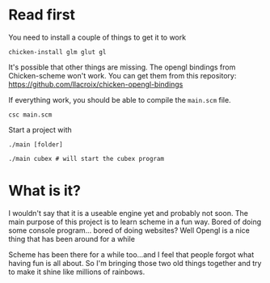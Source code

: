 Read first
================

You need to install a couple of things to get it to work

    chicken-install glm glut gl 

It's possible that other things are missing. The opengl bindings from Chicken-scheme won't
work. You can get them from this repository: https://github.com/llacroix/chicken-opengl-bindings

If everything work, you should be able to compile the `main.scm` file.

    csc main.scm

Start a project with

    ./main [folder]

    ./main cubex # will start the cubex program

What is it?
===================

I wouldn't say that it is a useable engine yet and probably not soon. The main purpose
of this project is to learn scheme in a fun way. Bored of doing some console program...
bored of doing websites? Well Opengl is a nice thing that has been around for a while

Scheme has been there for a while too...and I feel that people forgot what having fun
is all about. So I'm bringing those two old things together and try to make it shine
like millions of rainbows.
